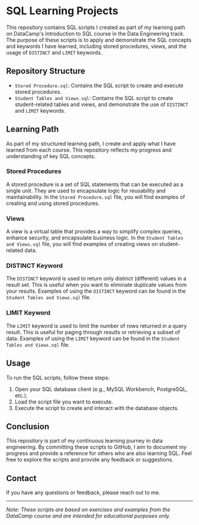 # SQL Learning Projects

This repository contains SQL scripts I created as part of my learning path on DataCamp's Introduction to SQL course in the Data Engineering track. The purpose of these scripts is to apply and demonstrate the SQL concepts and keywords I have learned, including stored procedures, views, and the usage of `DISTINCT` and `LIMIT` keywords.

## Repository Structure

- `Stored Procedure.sql`: Contains the SQL script to create and execute stored procedures.
- `Student Tables and Views.sql`: Contains the SQL script to create student-related tables and views, and demonstrate the use of `DISTINCT` and `LIMIT` keywords.

## Learning Path

As part of my structured learning path, I create and apply what I have learned from each course. This repository reflects my progress and understanding of key SQL concepts.

### Stored Procedures

A stored procedure is a set of SQL statements that can be executed as a single unit. They are used to encapsulate logic for reusability and maintainability. In the `Stored Procedure.sql` file, you will find examples of creating and using stored procedures.

### Views

A view is a virtual table that provides a way to simplify complex queries, enhance security, and encapsulate business logic. In the `Student Tables and Views.sql` file, you will find examples of creating views on student-related data.

### DISTINCT Keyword

The `DISTINCT` keyword is used to return only distinct (different) values in a result set. This is useful when you want to eliminate duplicate values from your results. Examples of using the `DISTINCT` keyword can be found in the `Student Tables and Views.sql` file.

### LIMIT Keyword

The `LIMIT` keyword is used to limit the number of rows returned in a query result. This is useful for paging through results or retrieving a subset of data. Examples of using the `LIMIT` keyword can be found in the `Student Tables and Views.sql` file.

## Usage

To run the SQL scripts, follow these steps:

1. Open your SQL database client (e.g., MySQL Workbench, PostgreSQL, etc.).
2. Load the script file you want to execute.
3. Execute the script to create and interact with the database objects.

## Conclusion

This repository is part of my continuous learning journey in data engineering. By committing these scripts to GitHub, I aim to document my progress and provide a reference for others who are also learning SQL. Feel free to explore the scripts and provide any feedback or suggestions.

## Contact

If you have any questions or feedback, please reach out to me.

---

*Note: These scripts are based on exercises and examples from the DataCamp course and are intended for educational purposes only.*


